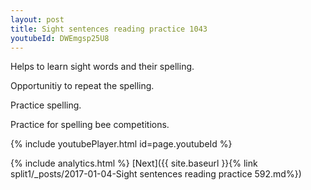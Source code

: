 ```yaml
---
layout: post
title: Sight sentences reading practice 1043
youtubeId: DWEmgsp25U8
---
```

 
 
Helps to learn sight words and their spelling.

Opportunitiy to repeat the spelling. 

Practice spelling. 
 
Practice for spelling bee competitions. 
 
{% include youtubePlayer.html id=page.youtubeId %}
 
 
{% include analytics.html %} 
[Next]({{ site.baseurl }}{% link  split1/_posts/2017-01-04-Sight sentences reading practice 592.md%})
 

